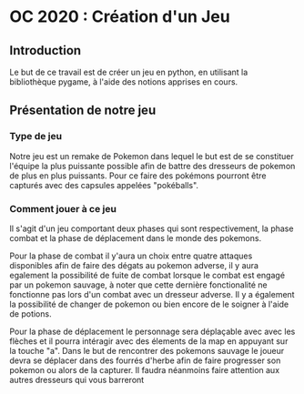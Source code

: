 # OC 2020 : Création d'un Jeu 

## Introduction

Le but de ce travail est de créer un jeu en python, en utilisant la bibliothèque pygame, à l'aide des notions apprises en cours.

## Présentation de notre jeu

### Type de jeu
Notre jeu est un remake de Pokemon dans lequel le but est de se constituer l'équipe la plus puissante possible afin de battre des dresseurs de pokemon de plus en plus puissants. Pour ce faire des pokémons pourront être capturés avec des capsules appelées "pokéballs".

### Comment jouer à ce jeu
Il s'agit d'un jeu comportant deux phases qui sont respectivement, la phase combat et la phase de déplacement dans le monde des pokemons.

Pour la phase de combat il y'aura un choix entre quatre attaques disponibles afin de faire des dégats au pokemon adverse, il y aura egalement la possibilité de fuite de combat lorsque le combat est engagé par un pokemon sauvage, à noter que cette dernière fonctionalité ne fonctionne pas lors d'un combat avec un dresseur adverse. Il y a également la possibilité de changer de pokemon ou bien encore de le soigner à l'aide de potions.

Pour la phase de déplacement le personnage sera déplaçable avec avec les flèches et il pourra intéragir avec des élements de la map en appuyant sur la touche "a". Dans le but de rencontrer des pokemons sauvage le joueur devra se déplacer dans des fourrés d'herbe afin de faire progresser son pokemon ou alors de la capturer. Il faudra néanmoins faire attention aux autres dresseurs qui vous barreront
